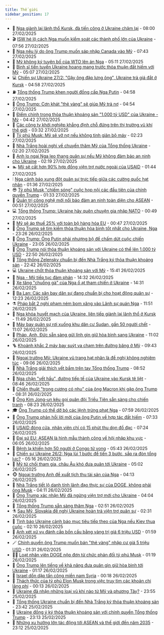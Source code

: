 ```yaml
---
title: Thế giới
sidebar_position: 17
---
```


<!-- dantri-the-gioi:START -->
- 🌋 [Nga giành lại lãnh thổ Kursk, đà tiến công ở Ukraine chậm lại](https://dantri.com.vn/the-gioi/nga-gianh-lai-lanh-tho-kursk-da-tien-cong-o-ukraine-cham-lai-20250227145123628.htm) - 08:00 27/02/2025
- 🎬 [ISW hé lộ cách Nga muốn kiểm soát các thành phố lớn của Ukraine](https://dantri.com.vn/the-gioi/isw-he-lo-cach-nga-muon-kiem-soat-cac-thanh-pho-lon-cua-ukraine-20250227144205858.htm) - 07:56 27/02/2025
- 🧰 [Nga nêu lý do ông Trump muốn sáp nhập Canada vào Mỹ](https://dantri.com.vn/the-gioi/nga-neu-ly-do-ong-trump-muon-sap-nhap-canada-vao-my-20250227104300899.htm) - 07:43 27/02/2025
- 🌋 [Mỹ không ký tuyên bố của WTO lên án Nga](https://dantri.com.vn/the-gioi/my-khong-ky-tuyen-bo-cua-wto-len-an-nga-20250227104844168.htm) - 05:11 27/02/2025
- 🗽 [Binh sĩ tiền tuyến Ukraine hoang mang trước thỏa thuận đất hiếm với Mỹ](https://dantri.com.vn/the-gioi/binh-si-tien-tuyen-ukraine-hoang-mang-truoc-thoa-thuan-dat-hiem-voi-my-20250227103500264.htm) - 05:07 27/02/2025
- 💻 [Chiến sự Ukraine 27/2: &quot;Gậy ông đập lưng ông&quot;, Ukraine trả giá đắt ở Kursk](https://dantri.com.vn/the-gioi/chien-su-ukraine-272-gay-ong-dap-lung-ong-ukraine-tra-gia-dat-o-kursk-20250227115813521.htm) - 04:58 27/02/2025
- ⛽️ [Tổng thống Trump khen người đồng cấp Nga Putin](https://dantri.com.vn/the-gioi/tong-thong-trump-khen-nguoi-dong-cap-nga-putin-20250227114720967.htm) - 04:58 27/02/2025
- 🤩 [Ông Trump: Cơn khát &quot;thẻ vàng&quot; sẽ giúp Mỹ trả nợ](https://dantri.com.vn/the-gioi/ong-trump-con-khat-the-vang-se-giup-my-tra-no-20250227112015960.htm) - 04:54 27/02/2025
- 🧐 [Điểm chính trong thỏa thuận khoáng sản &quot;1.000 tỷ USD&quot; của Ukraine - Mỹ](https://dantri.com.vn/the-gioi/diem-chinh-trong-thoa-thuan-khoang-san-1000-ty-usd-cua-ukraine-my-20250227113610811.htm) - 04:42 27/02/2025
- 🎊 [Các công ty khởi nghiệp khẳng định chỗ đứng trên thị trường vũ khí thế giới](https://dantri.com.vn/the-gioi/cac-cong-ty-khoi-nghiep-khang-dinh-cho-dung-tren-thi-truong-vu-khi-the-gioi-20250227103140391.htm) - 03:32 27/02/2025
- 📝 [Tỷ phú Musk: Mỹ sẽ vỡ nợ nếu không tinh giản bộ máy](https://dantri.com.vn/the-gioi/ty-phu-musk-my-se-vo-no-neu-khong-tinh-gian-bo-may-20250227091849967.htm) - 02:23 27/02/2025
- 🤡 [Nhà Trắng hoài nghi về chuyến thăm Mỹ của Tổng thống Ukraine](https://dantri.com.vn/the-gioi/nha-trang-hoai-nghi-ve-chuyen-tham-my-cua-tong-thong-ukraine-20250227085022466.htm) - 02:20 27/02/2025
- 🥷 [Anh lo ngại Nga leo thang quân sự nếu Mỹ không đảm bảo an ninh cho Ukraine](https://dantri.com.vn/the-gioi/anh-lo-ngai-nga-leo-thang-quan-su-neu-my-khong-dam-bao-an-ninh-cho-ukraine-20250227081710093.htm) - 02:19 27/02/2025
- 🏊 [Mỹ sẽ cắt hơn 90% hợp đồng viện trợ nước ngoài của USAID](https://dantri.com.vn/the-gioi/my-se-cat-hon-90-hop-dong-vien-tro-nuoc-ngoai-cua-usaid-20250227081832109.htm) - 01:44 27/02/2025
- 🕯 [Nga cảnh báo xung đột quân sự trực tiếp giữa các cường quốc hạt nhân](https://dantri.com.vn/the-gioi/nga-canh-bao-xung-dot-quan-su-truc-tiep-giua-cac-cuong-quoc-hat-nhan-20250227075946460.htm) - 01:36 27/02/2025
- 😎 [Tỷ phú Musk &quot;chiếm sóng&quot; cuộc họp nội các đầu tiên của chính quyền Trump](https://dantri.com.vn/the-gioi/ty-phu-musk-chiem-song-cuoc-hop-noi-cac-dau-tien-cua-chinh-quyen-trump-20250227080957556.htm) - 01:33 27/02/2025
- 🌈 [Quản trị công nghệ mới nổi bảo đảm an ninh toàn diện cho ASEAN](https://dantri.com.vn/the-gioi/quan-tri-cong-nghe-moi-noi-bao-dam-an-ninh-toan-dien-cho-asean-20250227003808382.htm) - 00:51 27/02/2025
- 💻 [Tổng thống Trump: Ukraine hãy quên chuyện gia nhập NATO](https://dantri.com.vn/the-gioi/tong-thong-trump-ukraine-hay-quen-chuyen-gia-nhap-nato-20250227074437826.htm) - 00:49 27/02/2025
- 🤖 [Mỹ sẽ áp thuế 25% với toàn bộ hàng hóa EU](https://dantri.com.vn/the-gioi/my-se-ap-thue-25-voi-toan-bo-hang-hoa-eu-20250227073556107.htm) - 00:47 27/02/2025
- 🦏 [Ông Trump sẽ tìm kiếm thỏa thuận hòa bình tốt nhất cho Ukraine, Nga](https://dantri.com.vn/the-gioi/ong-trump-se-tim-kiem-thoa-thuan-hoa-binh-tot-nhat-cho-ukraine-nga-20250227060819761.htm) - 23:26 26/02/2025
- 🌁 [Ông Trump: Ông Putin phải nhượng bộ để chấm dứt cuộc chiến Ukraine](https://dantri.com.vn/the-gioi/ong-trump-ong-putin-phai-nhuong-bo-de-cham-dut-cuoc-chien-ukraine-20250227022530156.htm) - 23:05 26/02/2025
- 🐘 [Ông Trump nói thỏa thuận khoáng sản với Ukraine có thể lên 1.000 tỷ USD](https://dantri.com.vn/the-gioi/ong-trump-noi-thoa-thuan-khoang-san-voi-ukraine-co-the-len-1000-ty-usd-20250227052932643.htm) - 22:50 26/02/2025
- 🥷 [Tổng thống Zelensky chuẩn bị đến Nhà Trắng ký thỏa thuận khoáng sản](https://dantri.com.vn/the-gioi/tong-thong-zelensky-chuan-bi-den-nha-trang-ky-thoa-thuan-khoang-san-20250227014319764.htm) - 22:42 26/02/2025
- 💻 [Ukraine chốt thỏa thuận khoáng sản với Mỹ](https://dantri.com.vn/the-gioi/ukraine-chot-thoa-thuan-khoang-san-voi-my-20250226221444379.htm) - 15:41 26/02/2025
- 🎡 [Nga - Mỹ tiếp tục đàm phán](https://dantri.com.vn/the-gioi/nga-my-tiep-tuc-dam-phan-20250226190045442.htm) - 14:32 26/02/2025
- 🧰 [Xe tăng &quot;chuồng gà&quot; của Nga ồ ạt tham chiến ở Ukraine](https://dantri.com.vn/the-gioi/xe-tang-chuong-ga-cua-nga-o-at-tham-chien-o-ukraine-20250226161848404.htm) - 14:31 26/02/2025
- 🥸 [Ba Lan: Các sân bay dân sự đang chuẩn bị cho hoạt động quân sự](https://dantri.com.vn/the-gioi/ba-lan-cac-san-bay-dan-su-dang-chuan-bi-cho-hoat-dong-quan-su-20250226173330741.htm) - 12:23 26/02/2025
- ⚗️ [Pháp bắt 2 nghi phạm ném bom xăng vào Lãnh sự quán Nga](https://dantri.com.vn/the-gioi/phap-bat-2-nghi-pham-nem-bom-xang-vao-lanh-su-quan-nga-20250226183954148.htm) - 11:51 26/02/2025
- 🌮 [Nga khóa huyết mạch của Ukraine, liên tiếp giành lại lãnh thổ ở Kursk](https://dantri.com.vn/the-gioi/nga-khoa-huyet-mach-cua-ukraine-lien-tiep-gianh-lai-lanh-tho-o-kursk-20250226181552808.htm) - 11:49 26/02/2025
- 🎃 [Máy bay quân sự rơi xuống khu dân cư Sudan, gần 50 người chết](https://dantri.com.vn/the-gioi/may-bay-quan-su-roi-xuong-khu-dan-cu-sudan-gan-50-nguoi-chet-20250226175619381.htm) - 11:07 26/02/2025
- 💫 [Pháp, Anh, Đức sẵn sàng gửi lính gìn giữ hòa bình sang Ukraine](https://dantri.com.vn/the-gioi/phap-anh-duc-san-sang-gui-linh-gin-giu-hoa-binh-sang-ukraine-20250226172250941.htm) - 11:02 26/02/2025
- 🪜 [Khoảnh khắc 2 máy bay suýt va chạm trên đường băng ở Mỹ](https://dantri.com.vn/the-gioi/khoanh-khac-2-may-bay-suyt-va-cham-tren-duong-bang-o-my-20250226153129011.htm) - 09:43 26/02/2025
- 🌋 [Ngoại trưởng Mỹ: Ukraine vũ trang hạt nhân là đề nghị không nghiêm túc](https://dantri.com.vn/the-gioi/ngoai-truong-my-ukraine-vu-trang-hat-nhan-la-de-nghi-khong-nghiem-tuc-20250226155053175.htm) - 09:06 26/02/2025
- 🦏 [Nhà Trắng giải thích vết bầm trên tay Tổng thống Trump](https://dantri.com.vn/the-gioi/nha-trang-giai-thich-vet-bam-tren-tay-tong-thong-trump-20250226153317342.htm) - 08:52 26/02/2025
- 👀 [Nga chặn &quot;yết hầu&quot;, đường tiếp tế của Ukraine vào Kursk tê liệt](https://dantri.com.vn/the-gioi/nga-chan-yet-hau-duong-tiep-te-cua-ukraine-vao-kursk-te-liet-20250226152730610.htm) - 08:46 26/02/2025
- 🧰 [Chiến thuật &quot;trong cương có nhu&quot; của ông Macron khi gặp ông Trump](https://dantri.com.vn/the-gioi/chien-thuat-trong-cuong-co-nhu-cua-ong-macron-khi-gap-ong-trump-20250226150238692.htm) - 08:31 26/02/2025
- 🚀 [Ông Kim Jong-un kêu gọi quân đội Triều Tiên sẵn sàng cho chiến tranh](https://dantri.com.vn/the-gioi/ong-kim-jong-un-keu-goi-quan-doi-trieu-tien-san-sang-cho-chien-tranh-20250226151236926.htm) - 08:23 26/02/2025
- 🎓 [Ông Trump có thể dỡ bỏ các lệnh trừng phạt Nga](https://dantri.com.vn/the-gioi/ong-trump-co-the-do-bo-cac-lenh-trung-phat-nga-20250226145727654.htm) - 07:59 26/02/2025
- 🥸 [Ông Trump phản hồi lời mời của ông Putin về hợp tác đất hiếm](https://dantri.com.vn/the-gioi/ong-trump-phan-hoi-loi-moi-cua-ong-putin-ve-hop-tac-dat-hiem-20250226142655722.htm) - 07:33 26/02/2025
- 🦅 [USAID đóng cửa, nhân viên chỉ có 15 phút thu dọn đồ đạc](https://dantri.com.vn/the-gioi/usaid-dong-cua-nhan-vien-chi-co-15-phut-thu-don-do-dac-20250226141703533.htm) - 07:24 26/02/2025
- 🤭 [Đại sứ EU: ASEAN là hình mẫu thành công về hội nhập khu vực](https://dantri.com.vn/the-gioi/dai-su-eu-asean-la-hinh-mau-thanh-cong-ve-hoi-nhap-khu-vuc-20250226121534649.htm) - 06:05 26/02/2025
- 🤖 [Bệnh lạ khiến hơn 50 người ở Congo tử vong](https://dantri.com.vn/the-gioi/benh-la-khien-hon-50-nguoi-o-congo-tu-vong-20250226122903740.htm) - 05:43 26/02/2025
- 🐲 [Chiến sự Ukraine 26/2: Nga lùi 1 bước để tiến 3 bước, sắp ra đòn tổng lực?](https://dantri.com.vn/the-gioi/chien-su-ukraine-262-nga-lui-1-buoc-de-tien-3-buoc-sap-ra-don-tong-luc-20250226111201264.htm) - 05:16 26/02/2025
- 🫣 [Mỹ từ chối tham gia, châu Âu khó đưa quân tới Ukraine](https://dantri.com.vn/the-gioi/my-tu-choi-tham-gia-chau-au-kho-dua-quan-toi-ukraine-20250226114834287.htm) - 05:02 26/02/2025
- 🐵 [Ngoại trưởng Anh đề xuất tịch thu tài sản của Nga](https://dantri.com.vn/the-gioi/ngoai-truong-anh-de-xuat-tich-thu-tai-san-cua-nga-20250226110753104.htm) - 04:13 26/02/2025
- 🫶 [Nhà Trắng tiết lộ danh tính lãnh đạo thực sự của DOGE, không phải ông Musk](https://dantri.com.vn/the-gioi/nha-trang-tiet-lo-danh-tinh-lanh-dao-thuc-su-cua-doge-khong-phai-ong-musk-20250226110008410.htm) - 04:11 26/02/2025
- 💃 [Ông Trump xác nhận Mỹ đã ngừng viện trợ mới cho Ukraine](https://dantri.com.vn/the-gioi/ong-trump-xac-nhan-my-da-ngung-vien-tro-moi-cho-ukraine-20250226110411467.htm) - 04:04 26/02/2025
- 💫 [Tổng thống Trump sẵn sàng thăm Nga](https://dantri.com.vn/the-gioi/tong-thong-trump-san-sang-tham-nga-20250226075429493.htm) - 02:51 26/02/2025
- ⚗️ [Sau Mỹ, Slovakia đề nghị Ukraine hoàn trả viện trợ quân sự](https://dantri.com.vn/the-gioi/sau-my-slovakia-de-nghi-ukraine-hoan-tra-vien-tro-quan-su-20250226092816370.htm) - 02:31 26/02/2025
- 🥷 [Tình báo Ukraine cảnh báo mục tiêu tiếp theo của Nga nếu Kiev thua cuộc](https://dantri.com.vn/the-gioi/tinh-bao-ukraine-canh-bao-muc-tieu-tiep-theo-cua-nga-neu-kiev-thua-cuoc-20250226085234303.htm) - 02:10 26/02/2025
- 🥸 [Anh xét xử vụ đánh cắp bồn cầu bằng vàng trị giá 6 triệu USD](https://dantri.com.vn/the-gioi/anh-xet-xu-vu-danh-cap-bon-cau-bang-vang-tri-gia-6-trieu-usd-20250226083437326.htm) - 01:59 26/02/2025
- 🪄 [Chính quyền ông Trump muốn bán &quot;thẻ vàng&quot; nhập cư giá 5 triệu USD](https://dantri.com.vn/the-gioi/chinh-quyen-ong-trump-muon-ban-the-vang-nhap-cu-gia-5-trieu-usd-20250226074111720.htm) - 01:31 26/02/2025
- 🧑‍💻 [Loạt nhân viên DOGE nộp đơn từ chức phản đối tỷ phú Musk](https://dantri.com.vn/the-gioi/loat-nhan-vien-doge-nop-don-tu-chuc-phan-doi-ty-phu-musk-20250226074722761.htm) - 01:19 26/02/2025
- 🤭 [Ông Trump lên tiếng về khả năng đưa quân gìn giữ hòa bình tới Ukraine](https://dantri.com.vn/the-gioi/ong-trump-len-tieng-ve-kha-nang-dua-quan-gin-giu-hoa-binh-toi-ukraine-20250226072603755.htm) - 01:17 26/02/2025
- 🗽 [Israel dồn dập tấn công miền nam Syria](https://dantri.com.vn/the-gioi/israel-don-dap-tan-cong-mien-nam-syria-20250226071520841.htm) - 00:18 26/02/2025
- 🤖 [Thách thức của tỷ phú Elon Musk trong việc truy tìm các khoản chi lãng phí](https://dantri.com.vn/the-gioi/thach-thuc-cua-ty-phu-elon-musk-trong-viec-truy-tim-cac-khoan-chi-lang-phi-20250225150833037.htm) - 00:13 26/02/2025
- 🌈 [Ukraine đã nhận những loại vũ khí nào từ Mỹ và phương Tây?](https://dantri.com.vn/the-gioi/ukraine-da-nhan-nhung-loai-vu-khi-nao-tu-my-va-phuong-tay-20250218214003347.htm) - 23:55 25/02/2025
- 🤩 [Tổng thống Ukraine chuẩn bị đến Nhà Trắng ký thỏa thuận khoáng sản](https://dantri.com.vn/the-gioi/tong-thong-ukraine-chuan-bi-den-nha-trang-ky-thoa-thuan-khoang-san-20250226063630249.htm) - 23:42 25/02/2025
- 🤗 [Ukraine đồng ý ký thỏa thuận khoáng sản với chính quyền Tổng thống Trump](https://dantri.com.vn/the-gioi/ukraine-dong-y-ky-thoa-thuan-khoang-san-voi-chinh-quyen-tong-thong-trump-20250226055755585.htm) - 23:13 25/02/2025
- 🙉 [Những xu hướng lớn tác động tới ASEAN và thế giới đến năm 2035](https://dantri.com.vn/the-gioi/nhung-xu-huong-lon-tac-dong-toi-asean-va-the-gioi-den-nam-2035-20250226000140060.htm) - 23:12 25/02/2025<!-- dantri-the-gioi:END -->
